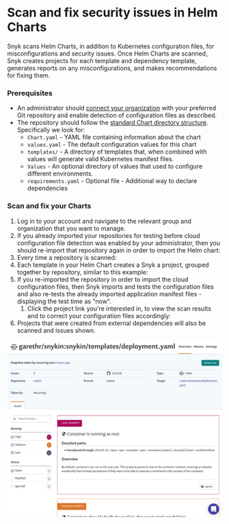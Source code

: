 # Scan and fix security issues in Helm Charts

Snyk scans Helm Charts, in addition to Kubernetes configuration files, for misconfigurations and security issues. Once Helm Charts are scanned, Snyk creates projects for each template and dependency template, generates reports on any misconfigurations, and makes recommendations for fixing them.

### Prerequisites

* An administrator should [connect your organization](../scan-terraform-files/configure-your-integration-to-find-security-issues-in-your-terraform-filess.md) with your preferred Git repository and enable detection of configuration files as described.
* The repository should follow the [standard Chart directory structure](https://helm.sh/docs/topics/charts/#the-chart-file-structure). Specifically we look for:
  * `Chart.yaml` - YAML file containing information about the chart
  * `values.yaml` - The default configuration values for this chart
  * `templates/` - A directory of templates that, when combined with values will generate valid Kubernetes manifest files.
  * `Values` - An optional directory of values that used to configure different environments.
  * `requirements.yaml` - Optional file - Additional way to declare dependencies

### Scan and fix your Charts

1. Log in to your account and navigate to the relevant group and organization that you want to manage.
2. If you already imported your repositories for testing before cloud configuration file detection was enabled by your administrator, then you should re-import that repository again in order to import the Helm chart:  
3. Every time a repository is scanned:
4. Each template in your Helm Chart creates a Snyk a project, grouped together by repository, similar to this example:
5. If you re-imported the repository in order to import the cloud configuration files, then Snyk imports and tests the configuration files and also re-tests the already imported application manifest files - displaying the test time as "now".
   1. Click the project link you're interested in, to view the scan results and to correct your configuration files accordingly:
6. Projects that were created from external dependencies will also be scanned and issues shown.

![](../../.gitbook/assets/screenshot_2020-04-24_at_08.51.18.png)

